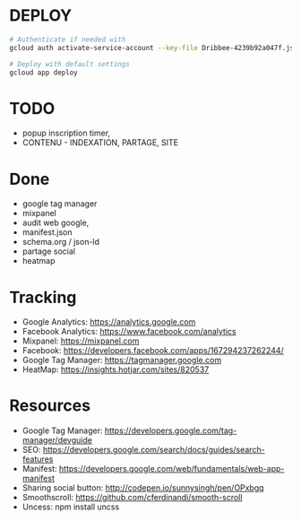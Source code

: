 # DEPLOY

```bash
# Authenticate if needed with
gcloud auth activate-service-account --key-file Dribbee-4239b92a047f.json 

# Deploy with default settings
gcloud app deploy
```


# TODO

- popup inscription timer, 
- CONTENU - INDEXATION, PARTAGE, SITE

# Done

- google tag manager
- mixpanel
- audit web google, 
- manifest.json
- schema.org / json-ld
- partage social
- heatmap 


# Tracking

- Google Analytics: https://analytics.google.com
- Facebook Analytics: https://www.facebook.com/analytics
- Mixpanel: https://mixpanel.com
- Facebook: https://developers.facebook.com/apps/167294237262244/
- Google Tag Manager: https://tagmanager.google.com
- HeatMap: https://insights.hotjar.com/sites/820537

# Resources

- Google Tag Manager: https://developers.google.com/tag-manager/devguide
- SEO: https://developers.google.com/search/docs/guides/search-features
- Manifest: https://developers.google.com/web/fundamentals/web-app-manifest
- Sharing social button: http://codepen.io/sunnysingh/pen/OPxbgq
- Smoothscroll: https://github.com/cferdinandi/smooth-scroll
- Uncess: npm install uncss